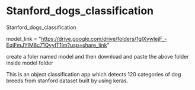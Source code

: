 # Stanford_dogs_classification
Stanford_dogs_classification

model_link = "https://drive.google.com/drive/folders/1glXvwlejF_-EqiFmJYlM8c71QyyIT1lm?usp=share_link"

create a foler named model and then download and paste the above folder inside model folder

This is an object classification app which detects 120 categories of dog breeds from stanford dataset
built by using keras.


